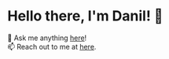 <h1>Hello there, I'm Danil! 👋</h1>

<p>
  💬 Ask me anything <a href="https://github.com/Don1k1337/Don1k1337/issues">here</a>!
  <br>
  📫 Reach out to me at <a href="mailto:popov.d.vit@gmail.com">here</a>.
</p>

